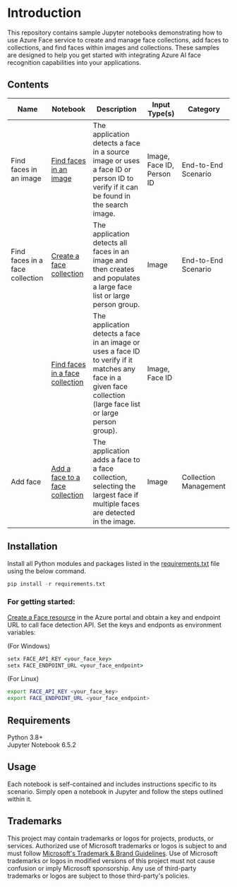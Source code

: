 
# Introduction

This repository contains sample Jupyter notebooks demonstrating how to use Azure Face service to create and manage face collections, add faces to collections, and find faces within images and collections. These samples are designed to help you get started with integrating Azure AI face recognition capabilities into your applications.

## Contents
| Name | Notebook | Description | Input Type(s) | Category |
|------|----------|-------------|---------------|----------|
| Find faces in an image | [Find faces in an image](find_faces_in_image.ipynb) | The application detects a face in a source image or uses a face ID or person ID to verify if it can be found in the search image. | Image, Face ID, Person ID | End-to-End Scenario |
| Find faces in a face collection | [Create a face collection](create_face_collection.ipynb) | The application detects all faces in an image and then creates and populates a large face list or large person group. | Image |End-to-End Scenario  |
| | [Find faces in a face collection](find_faces_in_collection.ipynb) | The application detects a face in an image or uses a face ID to verify if it matches any face in a given face collection (large face list or large person group). | Image, Face ID |  |
| Add face | [Add a face to a face collection](add_face_to_collection.ipynb) |  The application adds a face to a face collection, selecting the largest face if multiple faces are detected in the image. | Image | Collection Management |


## Installation
Install all Python modules and packages listed in the [requirements.txt](requirements.txt) file using the below command.

```python
pip install -r requirements.txt
```

### For getting started:
[Create a Face resource](https://portal.azure.com/#create/Microsoft.CognitiveServicesFace) in the Azure portal and obtain a key and endpoint URL to call face detection API. Set the keys and endponts as environment variables:

(For Windows)

```cmd
setx FACE_API_KEY <your_face_key>
setx FACE_ENDPOINT_URL <your_face_endpoint>
```

(For Linux)

```bash
export FACE_API_KEY <your_face_key>
export FACE_ENDPOINT_URL <your_face_endpoint>
```


## Requirements
Python 3.8+ <br>
Jupyter Notebook 6.5.2


## Usage

Each notebook is self-contained and includes instructions specific to its scenario. Simply open a notebook in Jupyter and follow the steps outlined within it.

## Trademarks

This project may contain trademarks or logos for projects, products, or services. Authorized use of Microsoft 
trademarks or logos is subject to and must follow 
[Microsoft's Trademark & Brand Guidelines](https://www.microsoft.com/en-us/legal/intellectualproperty/trademarks/usage/general).
Use of Microsoft trademarks or logos in modified versions of this project must not cause confusion or imply Microsoft sponsorship.
Any use of third-party trademarks or logos are subject to those third-party's policies.